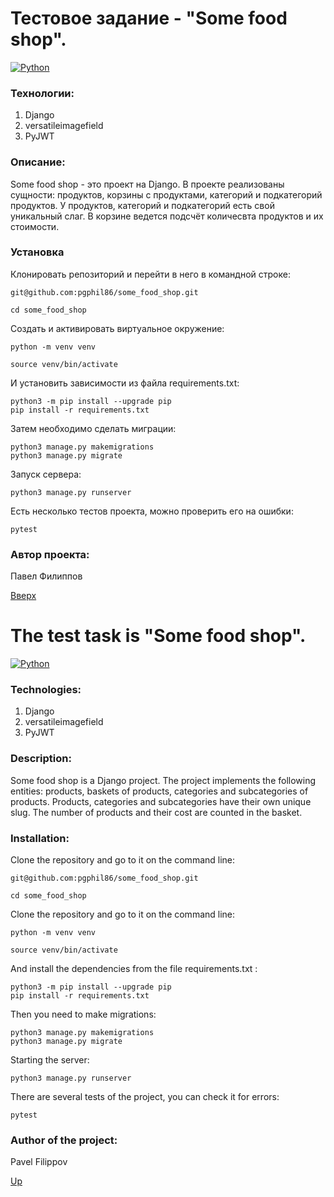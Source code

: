 # Тестовое задание - "Some food shop".

[![Python](https://img.shields.io/badge/Python-blue.svg)](https://www.python.org/)

### Технологии:
1. Django
1. versatileimagefield
1. PyJWT

### Описание:
Some food shop - это проект на Django. В проекте реализованы сущности: продуктов, корзины с продуктами, категорий и подкатегорий продуктов.
У продуктов, категорий и подкатегорий есть свой уникальный слаг. В корзине ведется подсчёт количесвта продуктов и их стоимости.

### Установка

Клонировать репозиторий и перейти в него в командной строке:
```
git@github.com:pgphil86/some_food_shop.git
```
```
cd some_food_shop
```
Cоздать и активировать виртуальное окружение:
```
python -m venv venv
```
```
source venv/bin/activate
```
И установить зависимости из файла requirements.txt:
```
python3 -m pip install --upgrade pip
pip install -r requirements.txt
```
Затем необходимо сделать миграции:
```
python3 manage.py makemigrations
python3 manage.py migrate
```
Запуск сервера:
```
python3 manage.py runserver
```
Есть несколько тестов проекта, можно проверить его на ошибки:
```
pytest
```

### Автор проекта:
Павел Филиппов

[Вверх](https://github.com/pgphil86/some_food_shop?tab=readme-ov-file#тестовое-задание---some-food-shop)

# The test task is "Some food shop".

[![Python](https://img.shields.io/badge/Python-blue.svg)](https://www.python.org/)

### Technologies:
1. Django
1. versatileimagefield
1. PyJWT

###  Description:
Some food shop is a Django project. The project implements the following entities: products, baskets of products, categories and subcategories of products.
Products, categories and subcategories have their own unique slug. The number of products and their cost are counted in the basket.

### Installation:

Clone the repository and go to it on the command line:
```
git@github.com:pgphil86/some_food_shop.git
```
```
cd some_food_shop
```
Clone the repository and go to it on the command line:
```
python -m venv venv
```
```
source venv/bin/activate
```
And install the dependencies from the file requirements.txt :
```
python3 -m pip install --upgrade pip
pip install -r requirements.txt
```
Then you need to make migrations:
```
python3 manage.py makemigrations
python3 manage.py migrate
```
Starting the server:
```
python3 manage.py runserver
```
There are several tests of the project, you can check it for errors:
```
pytest
```

### Author of the project:
Pavel Filippov

[Up](https://github.com/pgphil86/some_food_shop?tab=readme-ov-file#тестовое-задание---some-food-shop)
